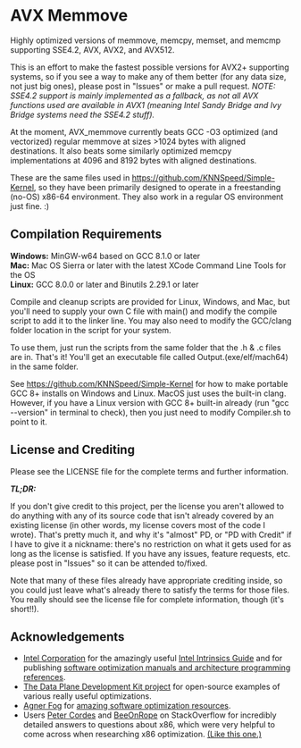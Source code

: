 # AVX Memmove
Highly optimized versions of memmove, memcpy, memset, and memcmp supporting SSE4.2, AVX, AVX2, and AVX512.  

This is an effort to make the fastest possible versions for AVX2+ supporting systems, so if you see a way to make any of them better (for any data size, not just big ones), please post in "Issues" or make a pull request. *NOTE: SSE4.2 support is mainly implemented as a fallback, as not all AVX functions used are available in AVX1 (meaning Intel Sandy Bridge and Ivy Bridge systems need the SSE4.2 stuff).*

At the moment, AVX_memmove currently beats GCC -O3 optimized (and vectorized) regular memmove at sizes >1024 bytes with aligned destinations. It also beats some similarly optimized memcpy implementations at 4096 and 8192 bytes with aligned destinations.

These are the same files used in https://github.com/KNNSpeed/Simple-Kernel, so they have been primarily designed to operate in a freestanding (no-OS) x86-64 environment. They also work in a regular OS environment just fine. :)

## Compilation Requirements

**Windows:** MinGW-w64 based on GCC 8.1.0 or later  
**Mac:** Mac OS Sierra or later with the latest XCode Command Line Tools for the OS  
**Linux:** GCC 8.0.0 or later and Binutils 2.29.1 or later  

Compile and cleanup scripts are provided for Linux, Windows, and Mac, but you'll need to supply your own C file with main() and modify the compile script to add it to the linker line. You may also need to modify the GCC/clang folder location in the script for your system.

To use them, just run the scripts from the same folder that the .h & .c files are in. That's it! You'll get an executable file called Output.(exe/elf/mach64) in the same folder.

See https://github.com/KNNSpeed/Simple-Kernel for how to make portable GCC 8+ installs on Windows and Linux. MacOS just uses the built-in clang. However, if you have a Linux version with GCC 8+ built-in already (run "gcc --version" in terminal to check), then you just need to modify Compiler.sh to point to it.

## License and Crediting  

Please see the LICENSE file for the complete terms and further information.

***TL;DR:***  

If you don't give credit to this project, per the license you aren't allowed to do anything with any of its source code that isn't already covered by an existing license (in other words, my license covers most of the code I wrote). That's pretty much it, and why it's "almost" PD, or "PD with Credit" if I have to give it a nickname: there's no restriction on what it gets used for as long as the license is satisfied. If you have any issues, feature requests, etc. please post in "Issues" so it can be attended to/fixed.  

Note that many of these files already have appropriate crediting inside, so you could just leave what's already there to satisfy the terms for those files. You really should see the license file for complete information, though (it's short!!).  

## Acknowledgements  

- [Intel Corporation](https://www.intel.com/content/www/us/en/homepage.html) for the amazingly useful [Intel Intrinsics Guide](https://software.intel.com/sites/landingpage/IntrinsicsGuide/) and for publishing [software optimization manuals and architecture programming references](https://software.intel.com/en-us/articles/intel-sdm).
- [The Data Plane Development Kit project](https://www.dpdk.org/about/) for open-source examples of various really useful optimizations.
- [Agner Fog](https://www.agner.org/) for [amazing software optimization resources](https://www.agner.org/optimize/).
- Users [Peter Cordes](https://stackoverflow.com/users/224132/peter-cordes) and [BeeOnRope](https://stackoverflow.com/users/149138/beeonrope) on StackOverflow for incredibly detailed answers to questions about x86, which were very helpful to come across when researching x86 optimization. [(Like this one.)](https://stackoverflow.com/questions/4537753/when-should-i-use-mm-sfence-mm-lfence-and-mm-mfence/50780314#50780314)
